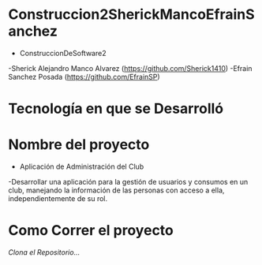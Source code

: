# Construccion2SherickMancoEfrainSanchez

* ConstruccionDeSoftware2

-Sherick Alejandro Manco Alvarez (https://github.com/Sherick1410)
-Efrain Sanchez Posada (https://github.com/EfrainSP)

# Tecnología en que se Desarrolló
<JAVA> 
<GIT>
<GIT HUB>
<WINDOWS>
<APACHE NEATBEANS>

# Nombre del proyecto

* Aplicación de Administración del Club
  
-Desarrollar una aplicación para la gestión de usuarios y consumos en un club,
manejando la información de las personas con acceso a ella,
independientemente de su rol.

# Como Correr el proyecto
*Clona el Repositorio...*










